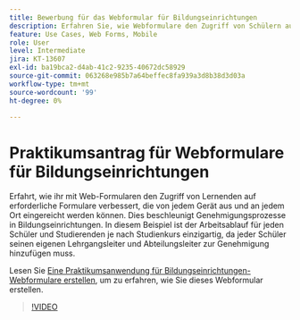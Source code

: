```yaml
---
title: Bewerbung für das Webformular für Bildungseinrichtungen
description: Erfahren Sie, wie Webformulare den Zugriff von Schülern auf erforderliche Formulare verbessern
feature: Use Cases, Web Forms, Mobile
role: User
level: Intermediate
jira: KT-13607
exl-id: ba19bca2-d4ab-41c2-9235-40672dc58929
source-git-commit: 063268e985b7a64beffec8fa939a3d8b38d3d03a
workflow-type: tm+mt
source-wordcount: '99'
ht-degree: 0%

---
```


# Praktikumsantrag für Webformulare für Bildungseinrichtungen

Erfahrt, wie ihr mit Web-Formularen den Zugriff von Lernenden auf erforderliche Formulare verbessert, die von jedem Gerät aus und an jedem Ort eingereicht werden können. Dies beschleunigt Genehmigungsprozesse in Bildungseinrichtungen. In diesem Beispiel ist der Arbeitsablauf für jeden Schüler und Studierenden je nach Studienkurs einzigartig, da jeder Schüler seinen eigenen Lehrgangsleiter und Abteilungsleiter zur Genehmigung hinzufügen muss.

Lesen Sie [Eine Praktikumsanwendung für Bildungseinrichtungen-Webformulare erstellen](usecase-edu-intern-create.md), um zu erfahren, wie Sie dieses Webformular erstellen.

>[!VIDEO](https://video.tv.adobe.com/v/3430538?quality=12&learn=on&hidetitle=true&captions=ger)
